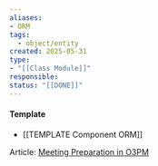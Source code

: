 ```yaml
---
aliases:
- ORM
tags:
  - object/entity
created: 2025-05-31
type:
- "[[Class Module]]"
responsible:
status: "[[DONE]]"
---
```

#### Template
- [[TEMPLATE Component ORM]]

Article: [Meeting Preparation in O3PM](https://nosy.science/2025/06/09/meeting-preparation-in-o3pm/)